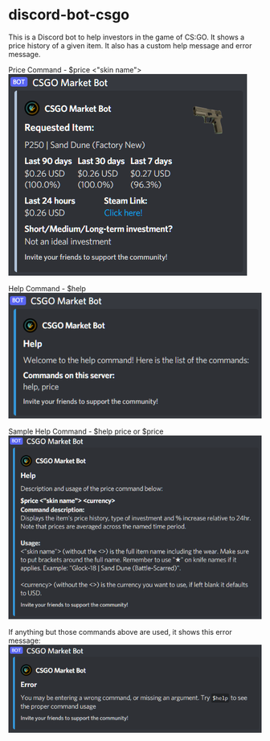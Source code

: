# discord-bot-csgo
This is a Discord bot to help investors in the game of CS:GO. It shows a price history of a given item. It also has a custom help message and error message.

Price Command - $price <"skin name"> <currency>
![Price Message](https://raw.githubusercontent.com/RyanRepositories/discord-bot-csgo/main/pictures/price_command.PNG)

Help Command - $help <Command>
![Help Message](https://raw.githubusercontent.com/RyanRepositories/discord-bot-csgo/main/pictures/help.PNG)

Sample Help Command - $help price or $price
![Price-Help Message](https://raw.githubusercontent.com/RyanRepositories/discord-bot-csgo/main/pictures/price_help.PNG)

If anything but those commands above are used, it shows this error message:
![Error Message](https://raw.githubusercontent.com/RyanRepositories/discord-bot-csgo/main/pictures/error.PNG)
